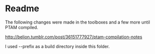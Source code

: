 Readme
======

The following changes were made in the toolboxes and a few more until PTAM compiled.

http://belion.tumblr.com/post/36151777927/ptam-compilation-notes

I used --prefix as a build directory inside this folder.